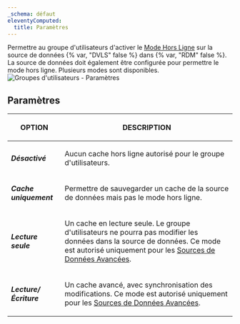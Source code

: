 ```yaml
---
_schema: défaut
eleventyComputed:
  title: Paramètres
---
```

Permettre au groupe d'utilisateurs d'activer le [Mode Hors Ligne](/rdm/windows/data-sources/offline-mode/) sur la source de données {% var, "DVLS" false %} dans {% var, "RDM" false %}. La source de données doit également être configurée pour permettre le mode hors ligne. Plusieurs modes sont disponibles. ![Groupes d'utilisateurs - Paramètres](https://cdnweb.devolutions.net/docs/docs_en_server_ServerOp8012.png)

## Paramètres

<table><thead><tr><th><p><strong>OPTION</strong></p></th><th><p><strong>DESCRIPTION</strong></p></th></tr></thead><tbody><tr><td><p><em><strong>Désactivé</strong></em></p></td><td><p>Aucun cache hors ligne autorisé pour le groupe d'utilisateurs.</p></td></tr><tr><td><p><em><strong>Cache uniquement</strong></em> </p></td><td><p>Permettre de sauvegarder un cache de la source de données mais pas le mode hors ligne.</p></td></tr><tr><td><p><em><strong>Lecture seule</strong></em></p></td><td><p>Un cache en lecture seule. Le groupe d'utilisateurs ne pourra pas modifier les données dans la source de données. Ce mode est autorisé uniquement pour les <a href="https://docs.devolutions.net/rdm/windows/data-sources/data-sources-types/advanced-data-sources/">Sources de Données Avancées</a>.</p></td></tr><tr><td><p><em><strong>Lecture/Écriture</strong></em></p></td><td><p>Un cache avancé, avec synchronisation des modifications. Ce mode est autorisé uniquement pour les <a href="https://docs.devolutions.net/rdm/windows/data-sources/data-sources-types/advanced-data-sources/">Sources de Données Avancées</a>.</p></td></tr></tbody></table>
